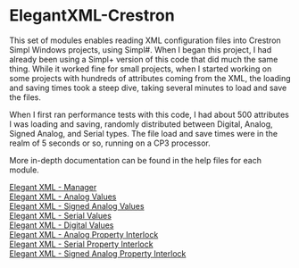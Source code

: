 # ElegantXML-Crestron

This set of modules enables reading XML configuration files into Crestron Simpl Windows projects, using Simpl#. When I began this project, I had already been using a Simpl+ version of this code that did much the same thing. While it worked fine for small projects, when I started working on some projects with hundreds of attributes coming from the XML, the loading and saving times took a steep dive, taking several minutes to load and save the files.

When I first ran performance tests with this code, I had about 500 attributes I was loading and saving, randomly distributed between Digital, Analog, Signed Analog, and Serial types. The file load and save times were in the realm of 5 seconds or so, running on a CP3 processor.

More in-depth documentation can be found in the help files for each module.

[Elegant XML - Manager](https://github.com/ProfessorAire/ElegantXML-Crestron/blob/master/Docs/Elegant%20XML%20-%20Manager%20v1.0.pdf)  
[Elegant XML - Analog Values](https://github.com/ProfessorAire/ElegantXML-Crestron/blob/master/Docs/Elegant%20XML%20-%20Analog%20Values%20v1.0.pdf)  
[Elegant XML - Signed Analog Values](https://github.com/ProfessorAire/ElegantXML-Crestron/blob/master/Docs/Elegant%20XML%20-%20Signed%20Analog%20Values%20v1.0.pdf)  
[Elegant XML - Serial Values](https://github.com/ProfessorAire/ElegantXML-Crestron/blob/master/Docs/Elegant%20XML%20-%20Serial%20Values%20v1.0.pdf)  
[Elegant XML - Digital Values](https://github.com/ProfessorAire/ElegantXML-Crestron/blob/master/Docs/Elegant%20XML%20-%20Digital%20Values%20v1.0.pdf)  
[Elegant XML - Analog Property Interlock](https://github.com/ProfessorAire/ElegantXML-Crestron/blob/v1.4/Docs/Elegant%20XML%20-%20Analog%20Property%20Interlock.pdf)  
[Elegant XML - Serial Property Interlock](https://github.com/ProfessorAire/ElegantXML-Crestron/blob/master/Docs/Elegant%20XML%20-%20Serial%20Property%20Interlock.pdf)  
[Elegant XML - Signed Analog Property Interlock](https://github.com/ProfessorAire/ElegantXML-Crestron/blob/master/Docs/Elegant%20XML%20-%20Signed%20Analog%20Property%20Interlock.pdf)  

